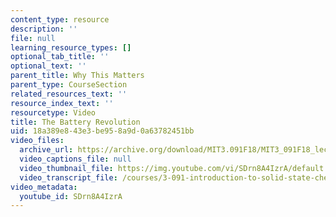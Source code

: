 ```yaml
---
content_type: resource
description: ''
file: null
learning_resource_types: []
optional_tab_title: ''
optional_text: ''
parent_title: Why This Matters
parent_type: CourseSection
related_resources_text: ''
resource_index_text: ''
resourcetype: Video
title: The Battery Revolution
uid: 18a389e8-43e3-be95-8a9d-0a63782451bb
video_files:
  archive_url: https://archive.org/download/MIT3.091F18/MIT3_091F18_lec35_wtm_300k.mp4
  video_captions_file: null
  video_thumbnail_file: https://img.youtube.com/vi/SDrn8A4IzrA/default.jpg
  video_transcript_file: /courses/3-091-introduction-to-solid-state-chemistry-fall-2018/66f7c50bbfe402d10e32bd8c61ad152c_SDrn8A4IzrA.pdf
video_metadata:
  youtube_id: SDrn8A4IzrA
---
```


